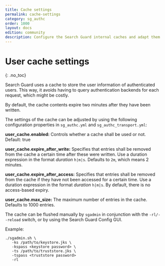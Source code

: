 ```yaml
---
title: Cache settings
permalink: cache-settings
category: sg_authc
order: 1000
layout: docs
edition: community
description: Configure the Search Guard internal caches and adapt them to your needs.
---
```

<!---
Copyright 2020 floragunn GmbH
-->
# User cache settings
{: .no_toc}

Search Guard uses a cache to store the user information of authenticated users. This way, it avoids having to query authentication backends for each request, which might be costly.

By default, the cache contents expire two minutes after they have been written.

The settings of the cache can be adjusted by using the following configuration properties in `sg_authc.yml` and `sg_authc_transport.yml`:

**user_cache.enabled:** Controls whether a cache shall be used or not. Default: true

**user_cache.expire_after_write:** Specifies that entries shall be removed from the cache a certain time after these were written. Use a duration expression in the format *duration* `h|m|s`. Defaults to `2m`, which means 2 minutes.

**user_cache.expire_after_access:** Specifies that entries shall be removed from the cache if they have not been accessed for a certain time. Use a duration expression in the format *duration* `h|m|s`. By default, there is no access-based expiry.

**user_cache.max_size:** The maximum number of entries in the cache. Defaults to 1000 entries.


The cache can be flushed manually by `sgadmin` in conjunction with the `-rl/--reload` switch, or by using the Search Guard Config GUI.

Example:

```
./sgadmin.sh \
   -ks /path/to/keystore.jks \
   -kspass <keystore password> \
   -ts /path/to/truststore.jks \
   -tspass <truststore password>
   -rl
```

